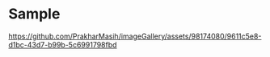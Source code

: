 <h1>Sample</h1>

https://github.com/PrakharMasih/imageGallery/assets/98174080/9611c5e8-d1bc-43d7-b99b-5c6991798fbd

